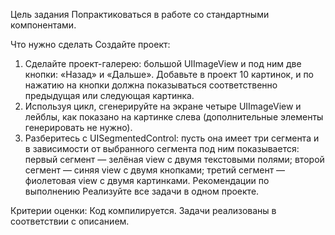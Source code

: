 Цель задания
Попрактиковаться в работе со стандартными компонентами.

Что нужно сделать
Создайте проект:

1. Сделайте проект-галерею: большой UIImageView и под ним две кнопки: «Назад» и «Дальше». Добавьте в проект 10 картинок, и по нажатию на кнопки должна показываться соответственно предыдущая или следующая картинка.
2. Используя цикл, сгенерируйте на экране четыре UIImageView и лейблы, как показано на картинке слева (дополнительные элементы генерировать не нужно).
3. Разберитесь с UISegmentedControl: пусть она имеет три сегмента и в зависимости от выбранного сегмента под ним показывается:
первый сегмент — зелёная view с двумя текстовыми полями;
второй сегмент — синяя view с двумя кнопками;
третий сегмент — фиолетовая view с двумя картинками.
Рекомендации по выполнению
Реализуйте все задачи в одном проекте.

Критерии оценки:
Код компилируется.
Задачи реализованы в соответствии с описанием.
